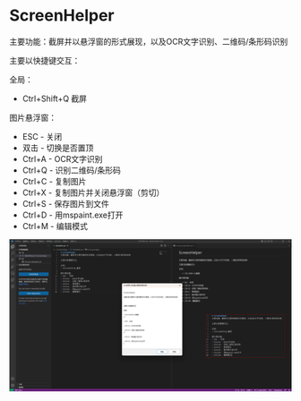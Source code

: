 ﻿# ScreenHelper

主要功能：截屏并以悬浮窗的形式展现，以及OCR文字识别、二维码/条形码识别

主要以快捷键交互：

全局：
+ Ctrl+Shift+Q 截屏

图片悬浮窗：
+ ESC - 关闭
+ 双击 - 切换是否置顶
+ Ctrl+A - OCR文字识别
+ Ctrl+Q - 识别二维码/条形码
+ Ctrl+C - 复制图片
+ Ctrl+X - 复制图片并关闭悬浮窗（剪切）
+ Ctrl+S - 保存图片到文件
+ Ctrl+D - 用mspaint.exe打开
+ Ctrl+M - 编辑模式

![example1](./example1.png)